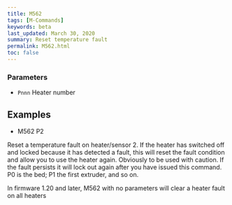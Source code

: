 ```yaml
---
title: M562
tags: [M-Commands] 
keywords: beta 
last_updated: March 30, 2020 
summary: Reset temperature fault 
permalink: M562.html
toc: false 
---
```



### Parameters

* `Pnnn` Heater number

## Examples

* M562 P2

Reset a temperature fault on heater/sensor 2. If the heater has switched off and locked because it has detected a fault, this will reset the fault condition and allow you to use the heater again. Obviously to be used with caution. If the fault persists it will lock out again after you have issued this command. P0 is the bed; P1 the first extruder, and so on.

In firmware 1.20 and later, M562 with no parameters will clear a heater fault on all heaters

